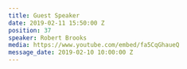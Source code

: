 ```yaml
---
title: Guest Speaker
date: 2019-02-11 15:50:00 Z
position: 37
speaker: Robert Brooks
media: https://www.youtube.com/embed/fa5CqGhaueQ
message_date: 2019-02-10 10:00:00 Z
---
```


